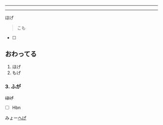﻿----
----
ほげ

> こも
- [ ] 

## おわってる
1. ほげ
2. もげ
### 3. ふが
~~ほげ~~

- [ ] Hbn

みょー[へげ]

[へげ]: ./叡智.md
